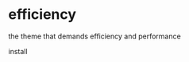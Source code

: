 # efficiency
the theme that demands efficiency and performance

install

<head>
<link rel="stylesheet" type="text/css" href="https://raw.githubusercontent.com/BarryChew/efficiency/master/efficiency.min.css">
</head>
